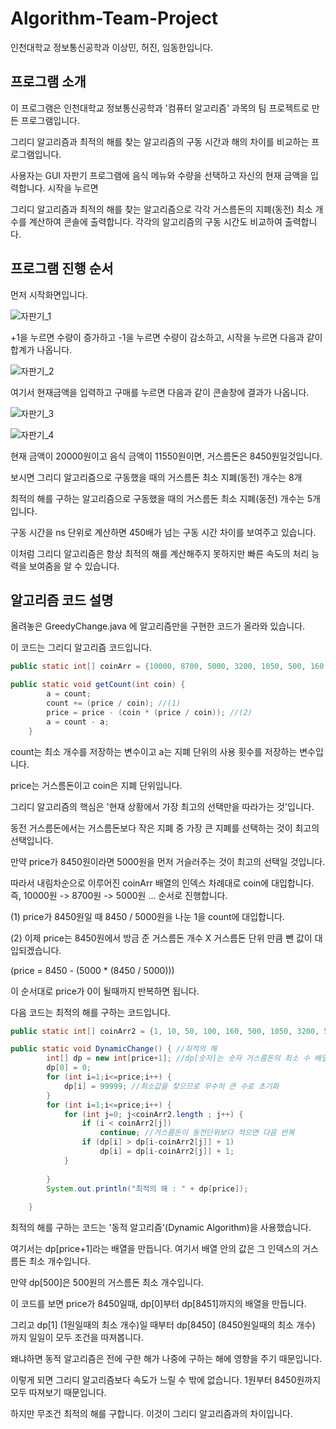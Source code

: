 # Algorithm-Team-Project

인천대학교 정보통신공학과 이상민, 허진, 임동한입니다.



## 프로그램 소개

이 프로그램은 인천대학교 정보통신공학과 '컴퓨터 알고리즘' 과목의 팀 프로젝트로 만든 프로그램입니다.

그리디 알고리즘과 최적의 해를 찾는 알고리즘의 구동 시간과 해의 차이를 비교하는 프로그램입니다.

사용자는 GUI 자판기 프로그램에 음식 메뉴와 수량을 선택하고 자신의 현재 금액을 입력합니다. 시작을 누르면

그리디 알고리즘과 최적의 해를 찾는 알고리즘으로 각각 거스름돈의 지폐(동전) 최소 개수를 계산하여  콘솔에 출력합니다.  각각의 알고리즘의 구동 시간도 비교하여 출력합니다.



## 프로그램 진행 순서

먼저 시작화면입니다.

![자판기_1](https://user-images.githubusercontent.com/63089645/80276777-c82aa880-8725-11ea-802b-3b2aef4619b7.png)



+1을 누르면 수량이 증가하고 -1을 누르면 수량이 감소하고, 시작을 누르면 다음과 같이 합계가 나옵니다.

![자판기_2](https://user-images.githubusercontent.com/63089645/80276805-f14b3900-8725-11ea-956f-16d2612e2e2a.png)



여기서 현재금액을 입력하고 구매를 누르면 다음과 같이 콘솔창에 결과가 나옵니다.

![자판기_3](https://user-images.githubusercontent.com/63089645/80276814-00ca8200-8726-11ea-940b-2d9cdbc32ee9.png)

![자판기_4](https://user-images.githubusercontent.com/63089645/80276850-38d1c500-8726-11ea-8450-895dc9387711.png)



현재 금액이 20000원이고 음식 금액이 11550원이면, 거스름돈은 8450원일것입니다.

보시면 그리디 알고리즘으로 구동했을 때의 거스름돈 최소 지폐(동전) 개수는 8개

최적의 해를 구하는 알고리즘으로 구동했을 때의 거스름돈 최소 지폐(동전) 개수는 5개입니다.

구동 시간을 ns 단위로 계산하면 450배가 넘는 구동 시간 차이를 보여주고 있습니다.

이처럼 그리디 알고리즘은 항상 최적의 해를 계산해주지 못하지만 빠른 속도의 처리 능력을 보여줌을 알 수 있습니다.



## 알고리즘 코드 설명

올려놓은 GreedyChange.java 에 알고리즘만을 구현한 코드가 올라와 있습니다.



이 코드는 그리디 알고리즘 코드입니다.

```java
public static int[] coinArr = {10000, 8700, 5000, 3200, 1050, 500, 160, 100, 50, 10, 1};

public static void getCount(int coin) {
    	a = count;
        count += (price / coin); //(1)
        price = price - (coin * (price / coin)); //(2)
        a = count - a;
    }
```

count는 최소 개수를 저장하는 변수이고 a는 지폐 단위의 사용 횟수를 저장하는 변수입니다.

price는 거스름돈이고 coin은 지폐 단위입니다.

그리디 알고리즘의 핵심은 '현재 상황에서 가장 최고의 선택만을 따라가는 것'입니다.

동전 거스름돈에서는 거스름돈보다 작은 지폐 중 가장 큰 지폐를 선택하는 것이 최고의 선택입니다.

만약 price가 8450원이라면 5000원을 먼저 거슬러주는 것이 최고의 선택일 것입니다. 

따라서 내림차순으로 이루어진 coinArr 배열의 인덱스 차례대로 coin에 대입합니다. 즉, 10000원 -> 8700원 -> 5000원 ... 순서로 진행합니다.

(1) price가 8450원일 때 8450 / 5000원을 나눈 1을 count에 대입합니다.

(2) 이제 price는 8450원에서 방금 준 거스름돈 개수 X 거스름돈 단위 만큼 뺀 값이 대입되겠습니다.

(price = 8450 - (5000 * (8450 / 5000)))

이 순서대로 price가 0이 될때까지 반복하면 됩니다.



다음 코드는 최적의 해를 구하는 코드입니다.

```java
public static int[] coinArr2 = {1, 10, 50, 100, 160, 500, 1050, 3200, 5000, 8700, 10000};

public static void DynamicChange() { //최적의 해
    	int[] dp = new int[price+1]; //dp[숫자]는 숫자 거스름돈의 최소 수 배열
    	dp[0] = 0;
    	for (int i=1;i<=price;i++) {
    		dp[i] = 99999; //최소값을 찾으므로 무수히 큰 수로 초기화
    	}
    	for (int i=1;i<=price;i++) {
    		for (int j=0; j<coinArr2.length ; j++) {
    			if (i < coinArr2[j])
    				continue; //거스름돈이 동전단위보다 적으면 다음 반복
    			if (dp[i] > dp[i-coinArr2[j]] + 1)
    				dp[i] = dp[i-coinArr2[j]] + 1;
    		}
    		
    	}
    	System.out.println("최적의 해 : " + dp[price]);
    	
    }
```

최적의 해를 구하는 코드는 '동적 알고리즘'(Dynamic Algorithm)을 사용했습니다.

여기서는 dp[price+1]라는 배열을 만듭니다. 여기서 배열 안의 값은 그 인덱스의 거스름돈 최소 개수입니다.

만약 dp[500]은 500원의 거스름돈 최소 개수입니다.

이 코드를 보면 price가 8450일때, dp[0]부터 dp[8451]까지의 배열을 만듭니다.

그리고 dp[1] (1원일때의 최소 개수)일 때부터 dp[8450] (8450원일때의 최소 개수) 까지 일일이 모두 조건을 따져봅니다.

왜냐하면 동적 알고리즘은 전에 구한 해가 나중에 구하는 해에 영향을 주기 때문입니다.

이렇게 되면 그리디 알고리즘보다 속도가 느릴 수 밖에 없습니다. 1원부터 8450원까지 모두 따져보기 때문입니다.

하지만 무조건 최적의 해를 구합니다. 이것이 그리디 알고리즘과의 차이입니다.

